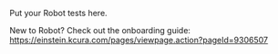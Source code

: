 Put your Robot tests here.

New to Robot?
Check out the onboarding guide:
https://einstein.kcura.com/pages/viewpage.action?pageId=9306507